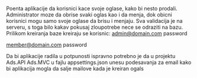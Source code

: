 Poenta aplikacije da korisnici kace svoje oglase, kako bi nesto prodali.
Administrator moze da obrise svaki oglas kao i da menja, dok obicni korisnici mogu samo svoje oglase da brisu i menjaju.
Sva validacija je na serveru, s toga bilo kakav pokusaj zloupotrebe nece se odraziti na bazu.
Prilikom kreiranja baze kreiraju se korisnic:
admin@domain.com
password

member@domain.com
password

Da bi aplikacije radila u potpunosti ispravno potrebno je da u projektu Ads.API Ads.MVC u fajlu appsettings.json unesu podesavanja za email
kako bi aplikacija mogla da salje mailove kada je kreiran ogals
